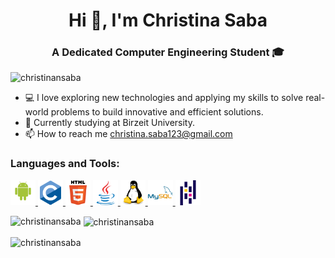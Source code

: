 <h1 align="center">Hi 👋, I'm Christina Saba</h1>
<h3 align="center">A Dedicated Computer Engineering Student 🎓</h3>
<p align="left"> 
  <img src="https://komarev.com/ghpvc/?username=christinansaba&label=Profile%20views&color=0e75b6&style=flat" alt="christinansaba" /> 
</p>
<ul>
  <li>💻 I love exploring new technologies and applying my skills to solve real-world problems to build innovative and efficient solutions.</li>
  <li>🌱 Currently studying at Birzeit University.</li>
  <li>📫 How to reach me <a href="mailto:christina.saba123@gmail.com">christina.saba123@gmail.com</a></li>
</ul>

<h3 align="left">Languages and Tools:</h3>
<p align="left"> 
  <a href="https://developer.android.com" target="_blank" rel="noreferrer"> 
    <img src="https://raw.githubusercontent.com/devicons/devicon/master/icons/android/android-original-wordmark.svg" alt="android" width="40" height="40"/> 
  </a> 
  <a href="https://www.cprogramming.com/" target="_blank" rel="noreferrer"> 
    <img src="https://raw.githubusercontent.com/devicons/devicon/master/icons/c/c-original.svg" alt="c" width="40" height="40"/> 
  </a> 
  <a href="https://www.w3.org/html/" target="_blank" rel="noreferrer"> 
    <img src="https://raw.githubusercontent.com/devicons/devicon/master/icons/html5/html5-original-wordmark.svg" alt="html5" width="40" height="40"/> 
  </a> 
  <a href="https://www.java.com" target="_blank" rel="noreferrer"> 
    <img src="https://raw.githubusercontent.com/devicons/devicon/master/icons/java/java-original.svg" alt="java" width="40" height="40"/> 
  </a> 
  <a href="https://www.linux.org/" target="_blank" rel="noreferrer"> 
    <img src="https://raw.githubusercontent.com/devicons/devicon/master/icons/linux/linux-original.svg" alt="linux" width="40" height="40"/> 
  </a> 
  <a href="https://www.mysql.com/" target="_blank" rel="noreferrer"> 
    <img src="https://raw.githubusercontent.com/devicons/devicon/master/icons/mysql/mysql-original-wordmark.svg" alt="mysql" width="40" height="40"/> 
  </a> 
  <a href="https://pandas.pydata.org/" target="_blank" rel="noreferrer"> 
    <img src="https://raw.githubusercontent.com/devicons/devicon/2ae2a900d2f041da66e950e4d48052658d850630/icons/pandas/pandas-original.svg" alt="pandas" width="40" height="40"/> 
  </a> 

</p>

<p>
  <img align="left" src="https://github-readme-stats.vercel.app/api/top-langs?username=christinansaba&show_icons=true&locale=en&langs_count=10&layout=compact&theme=light&bg_color=FFFFFF&title_color=333333&text_color=333333&icon_color=4CAF50&border_color=DDDDDD" alt="christinansaba" />
</p>

<p>&nbsp;<img align="center" src="https://github-readme-stats.vercel.app/api?username=christinansaba&show_icons=true&locale=en&theme=light&bg_color=FFFFFF&title_color=333333&text_color=333333&icon_color=4CAF50&border_color=DDDDDD" alt="christinansaba" /></p>

<p><img align="center" src="https://github-readme-streak-stats.herokuapp.com/?user=christinansaba&theme=light&background=FFFFFF&stroke=DDDDDD&ring=4CAF50&fire=FF5733&currStreakNum=333333&sideNums=333333&currStreakLabel=4CAF50&sideLabels=4CAF50&dates=333333" alt="christinansaba" /></p>
